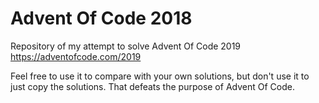 # Advent Of Code 2018
Repository of my attempt to solve Advent Of Code 2019 https://adventofcode.com/2019

Feel free to use it to compare with your own solutions, but don't use it to just copy the solutions. That defeats the purpose of Advent Of Code.
